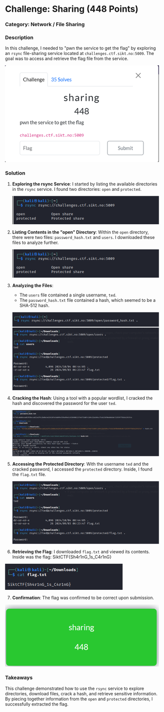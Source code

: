 # Challenge: Sharing (448 Points)

### Category: Network / File Sharing

### Description
In this challenge, I needed to "pwn the service to get the flag" by exploring an `rsync` file-sharing service located at `challenges.ctf.sikt.no:5009`. The goal was to access and retrieve the flag file from the service.

![rsync Service Exploration](../Bilder/Picture28.png)
### Solution

1. **Exploring the rsync Service**:
   I started by listing the available directories in the `rsync` service. I found two directories: `open` and `protected`.

   ![rsync Service Exploration](../Bilder/Picture29.png)

2. **Listing Contents in the "open" Directory**:
   Within the `open` directory, there were two files: `password_hash.txt` and `users`. I downloaded these files to analyze further.

   ![Listing Open Directory](../Bilder/Picture29.png)

3. **Analyzing the Files**:
   - The `users` file contained a single username, `ted`.
   - The `password_hash.txt` file contained a hash, which seemed to be a SHA-512 hash.

   ![Contents of Open Directory Files](../Bilder/Picture31.png)
   ![Contents of Open Directory Files](../Bilder/Picture33.png)

4. **Cracking the Hash**:
   Using a tool with a popular wordlist, I cracked the hash and discovered the password for the user `ted`.

   ![Hash Cracking Process](../Bilder/Picture32.png)

5. **Accessing the Protected Directory**:
   With the username `ted` and the cracked password, I accessed the `protected` directory. Inside, I found the `flag.txt` file.

   ![Accessing Protected Directory](../Bilder/Picture33.png)

6. **Retrieving the Flag**:
   I downloaded `flag.txt` and viewed its contents. Inside was the flag: SiktCTF{Sh4r1nG_1s_C4r1nG}
   
![Flag File Contents](../Bilder/Picture34.png)

7. **Confirmation**:
The flag was confirmed to be correct upon submission.

![Flag File Contents](../Bilder/Picture35.png)

### Takeaways
This challenge demonstrated how to use the `rsync` service to explore directories, download files, crack a hash, and retrieve sensitive information. By piecing together information from the `open` and `protected` directories, I successfully extracted the flag.



